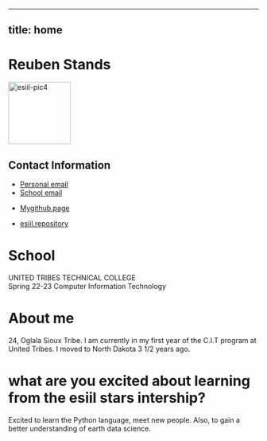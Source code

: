 
---
title: home
---

# Reuben Stands  

<img width="125" alt="esiil-pic4" src="https://user-images.githubusercontent.com/128166429/230536246-ea6c3f84-4c5e-418e-842f-cdac43259c1f.png">

## Contact Information  
<ul>
  <li><a href="mailto:https://reubenstands@gmail.com">Personal email</a></li>
  <li><a href="mailto:https://stands.reuben@stu.uttc.edu">School email</a></li>
  <li><p><a href="https://github.com/Haak0">Mygithub.page</a></p></li>
  <li><p><a href="https://github.com/Haak0/Reubens-esiil-stars-webpage">esiil.repository</a></p></li>
</ul>  

# School  
UNITED TRIBES TECHNICAL COLLEGE  
Spring 22-23
Computer Information Technology  

# About me  
24, Oglala Sioux Tribe. I am currently in my first year of the C.I.T program at United Tribes. I moved to North Dakota 3 1/2 years ago.  

# what are you excited about learning from the esiil stars intership?
Excited to learn the Python language, meet new people. Also, to gain a better understanding of earth data science.
